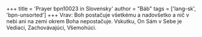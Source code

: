 +++
title = 'Prayer bpn10023 in Slovensky'
author = "Báb"
tags = ['lang-sk', 'bpn-unsorted']
+++
Vrav: Boh postačuje všetkému a nadovšetko a nič v nebi ani na zemi okrem Boha nepostačuje. Vskutku, On Sám v Sebe je Vediaci, Zachovávajúci, Všemohúci.
